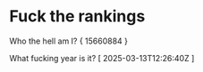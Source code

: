# Fuck the rankings

Who the hell am I?
{ 15660884 }

What fucking year is it?
[ 2025-03-13T12:26:40Z ]
